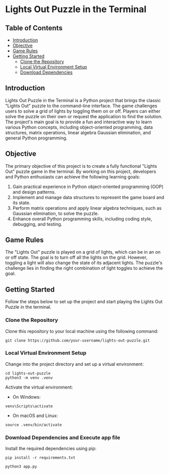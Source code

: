 # Lights Out Puzzle in the Terminal

## Table of Contents

- [Introduction](#introduction)
- [Objective](#objective)
- [Game Rules](#game-rules)
- [Getting Started](#getting-started)
  - [Clone the Repository](#clone-the-repository)
  - [Local Virtual Environment Setup](#local-virtual-environment-setup)
  - [Download Dependencies](#download-dependencies)

## Introduction

Lights Out Puzzle in the Terminal is a Python project that brings the classic "Lights Out" puzzle to the command-line interface. The game challenges users to solve a grid of lights by toggling them on or off. Players can either solve the puzzle on their own or request the application to find the solution. The project's main goal is to provide a fun and interactive way to learn various Python concepts, including object-oriented programming, data structures, matrix operations, linear algebra Gaussian elimination, and general Python programming.

## Objective

The primary objective of this project is to create a fully functional "Lights Out" puzzle game in the terminal. By working on this project, developers and Python enthusiasts can achieve the following learning goals:

1. Gain practical experience in Python object-oriented programming (OOP) and design patterns.
2. Implement and manage data structures to represent the game board and its state.
3. Perform matrix operations and apply linear algebra techniques, such as Gaussian elimination, to solve the puzzle.
4. Enhance overall Python programming skills, including coding style, debugging, and testing.

## Game Rules

The "Lights Out" puzzle is played on a grid of lights, which can be in an on or off state. The goal is to turn off all the lights on the grid. However, toggling a light will also change the state of its adjacent lights. The puzzle's challenge lies in finding the right combination of light toggles to achieve the goal.

## Getting Started

Follow the steps below to set up the project and start playing the Lights Out Puzzle in the terminal.

### Clone the Repository

Clone this repository to your local machine using the following command:
 ```
 git clone https://github.com/your-username/lights-out-puzzle.git
 ```

 ### Local Virtual Environment Setup

Change into the project directory and set up a virtual environment:

```
cd lights-out-puzzle
python3 -m venv .venv
```

Activate the virtual environment:

- On Windows:

```
venv\Scripts\activate
```

- On macOS and Linux:

```
source .venv/bin/activate
```

### Download Dependencies and Execute app file

Install the required dependencies using pip:

```
pip install -r requirements.txt

python3 app.py
```

